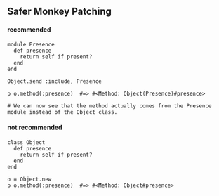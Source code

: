 ## Safer Monkey Patching

#### recommended

    module Presence
      def presence
        return self if present?
      end
    end

    Object.send :include, Presence

    p o.method(:presence)  #=> #<Method: Object(Presence)#presence>

    # We can now see that the method actually comes from the Presence module instead of the Object class. 
    
#### not recommended

    class Object
      def presence
        return self if present?
      end
    end
    
    o = Object.new
    p o.method(:presence)  #=> #<Method: Object#presence>